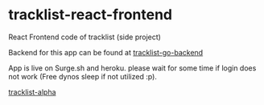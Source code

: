 # tracklist-react-frontend

React Frontend code of tracklist (side project)

Backend for this app can be found at [tracklist-go-backend](https://github.com/drex44/tracklist-go-backend)

App is live on Surge.sh and heroku. please wait for some time if login does not work (Free dynos sleep if not utilized :p).

[tracklist-alpha](http://tracklist-alpha.surge.sh)
